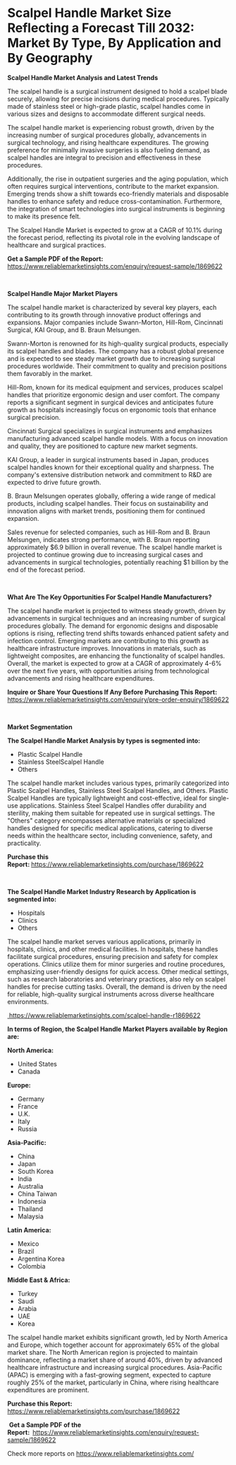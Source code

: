 <p><h1>Scalpel Handle Market Size Reflecting a Forecast Till 2032: Market By Type, By Application and By Geography</h1></p><p><strong>Scalpel Handle Market Analysis and Latest Trends</strong></p>
<p><p>The scalpel handle is a surgical instrument designed to hold a scalpel blade securely, allowing for precise incisions during medical procedures. Typically made of stainless steel or high-grade plastic, scalpel handles come in various sizes and designs to accommodate different surgical needs.</p><p>The scalpel handle market is experiencing robust growth, driven by the increasing number of surgical procedures globally, advancements in surgical technology, and rising healthcare expenditures. The growing preference for minimally invasive surgeries is also fueling demand, as scalpel handles are integral to precision and effectiveness in these procedures. </p><p>Additionally, the rise in outpatient surgeries and the aging population, which often requires surgical interventions, contribute to the market expansion. Emerging trends show a shift towards eco-friendly materials and disposable handles to enhance safety and reduce cross-contamination. Furthermore, the integration of smart technologies into surgical instruments is beginning to make its presence felt.</p><p>The Scalpel Handle Market is expected to grow at a CAGR of 10.1% during the forecast period, reflecting its pivotal role in the evolving landscape of healthcare and surgical practices.</p></p>
<p><strong>Get a Sample PDF of the Report:&nbsp;</strong> <a href="https://www.reliablemarketinsights.com/enquiry/request-sample/1869622?utm_campaign=3118&utm_medium=2&utm_source=Github&utm_content=ia&utm_term=04032025&utm_id=scalpel-handle">https://www.reliablemarketinsights.com/enquiry/request-sample/1869622</a></p>
<p>&nbsp;</p>
<p><strong>Scalpel Handle Major Market Players</strong></p>
<p><p>The scalpel handle market is characterized by several key players, each contributing to its growth through innovative product offerings and expansions. Major companies include Swann-Morton, Hill-Rom, Cincinnati Surgical, KAI Group, and B. Braun Melsungen.</p><p>Swann-Morton is renowned for its high-quality surgical products, especially its scalpel handles and blades. The company has a robust global presence and is expected to see steady market growth due to increasing surgical procedures worldwide. Their commitment to quality and precision positions them favorably in the market.</p><p>Hill-Rom, known for its medical equipment and services, produces scalpel handles that prioritize ergonomic design and user comfort. The company reports a significant segment in surgical devices and anticipates future growth as hospitals increasingly focus on ergonomic tools that enhance surgical precision.</p><p>Cincinnati Surgical specializes in surgical instruments and emphasizes manufacturing advanced scalpel handle models. With a focus on innovation and quality, they are positioned to capture new market segments.</p><p>KAI Group, a leader in surgical instruments based in Japan, produces scalpel handles known for their exceptional quality and sharpness. The company's extensive distribution network and commitment to R&D are expected to drive future growth.</p><p>B. Braun Melsungen operates globally, offering a wide range of medical products, including scalpel handles. Their focus on sustainability and innovation aligns with market trends, positioning them for continued expansion.</p><p>Sales revenue for selected companies, such as Hill-Rom and B. Braun Melsungen, indicates strong performance, with B. Braun reporting approximately $6.9 billion in overall revenue. The scalpel handle market is projected to continue growing due to increasing surgical cases and advancements in surgical technologies, potentially reaching $1 billion by the end of the forecast period.</p></p>
<p>&nbsp;</p>
<p><strong>What Are The Key Opportunities For Scalpel Handle Manufacturers?</strong></p>
<p><p>The scalpel handle market is projected to witness steady growth, driven by advancements in surgical techniques and an increasing number of surgical procedures globally. The demand for ergonomic designs and disposable options is rising, reflecting trend shifts towards enhanced patient safety and infection control. Emerging markets are contributing to this growth as healthcare infrastructure improves. Innovations in materials, such as lightweight composites, are enhancing the functionality of scalpel handles. Overall, the market is expected to grow at a CAGR of approximately 4-6% over the next five years, with opportunities arising from technological advancements and rising healthcare expenditures.</p></p>
<p><strong>Inquire or Share Your Questions If Any Before Purchasing This Report:</strong> <a href="https://www.reliablemarketinsights.com/enquiry/pre-order-enquiry/1869622?utm_campaign=3118&utm_medium=2&utm_source=Github&utm_content=ia&utm_term=04032025&utm_id=scalpel-handle">https://www.reliablemarketinsights.com/enquiry/pre-order-enquiry/1869622</a></p>
<p>&nbsp;</p>
<p><strong>Market Segmentation</strong></p>
<p><strong>The Scalpel Handle Market Analysis by types is segmented into:</strong></p>
<p><ul><li>Plastic Scalpel Handle</li><li>Stainless SteelScalpel Handle</li><li>Others</li></ul></p>
<p><p>The scalpel handle market includes various types, primarily categorized into Plastic Scalpel Handles, Stainless Steel Scalpel Handles, and Others. Plastic Scalpel Handles are typically lightweight and cost-effective, ideal for single-use applications. Stainless Steel Scalpel Handles offer durability and sterility, making them suitable for repeated use in surgical settings. The "Others" category encompasses alternative materials or specialized handles designed for specific medical applications, catering to diverse needs within the healthcare sector, including convenience, safety, and practicality.</p></p>
<p><strong>Purchase this Report:&nbsp;</strong><a href="https://www.reliablemarketinsights.com/purchase/1869622?utm_campaign=3118&utm_medium=2&utm_source=Github&utm_content=ia&utm_term=04032025&utm_id=scalpel-handle">https://www.reliablemarketinsights.com/purchase/1869622</a></p>
<p>&nbsp;</p>
<p><strong>The Scalpel Handle Market Industry Research by Application is segmented into:</strong></p>
<p><ul><li>Hospitals</li><li>Clinics</li><li>Others</li></ul></p>
<p><p>The scalpel handle market serves various applications, primarily in hospitals, clinics, and other medical facilities. In hospitals, these handles facilitate surgical procedures, ensuring precision and safety for complex operations. Clinics utilize them for minor surgeries and routine procedures, emphasizing user-friendly designs for quick access. Other medical settings, such as research laboratories and veterinary practices, also rely on scalpel handles for precise cutting tasks. Overall, the demand is driven by the need for reliable, high-quality surgical instruments across diverse healthcare environments.</p></p>
<p><a href="https://www.reliablemarketinsights.com/scalpel-handle-r1869622?utm_campaign=3118&utm_medium=2&utm_source=Github&utm_content=ia&utm_term=04032025&utm_id=scalpel-handle">&nbsp;https://www.reliablemarketinsights.com/scalpel-handle-r1869622</a></p>
<p><strong>In terms of Region, the Scalpel Handle Market Players available by Region are:</strong></p>
<p>
    <p> <strong> North America: </strong>
        <ul>
            <li>United States</li>
            <li>Canada</li>
        </ul>
        </p> 
    <p> <strong> Europe: </strong>
        <ul>
            <li>Germany</li>
            <li>France</li>
            <li>U.K.</li>
            <li>Italy</li>
            <li>Russia</li>
        </ul>
        </p> 
    <p> <strong> Asia-Pacific: </strong>
        <ul>
            <li>China</li>
            <li>Japan</li>
            <li>South Korea</li>
            <li>India</li>
            <li>Australia</li>
            <li>China Taiwan</li>
            <li>Indonesia</li>
            <li>Thailand</li>
            <li>Malaysia</li>
        </ul>
        </p> 
    <p> <strong> Latin America: </strong>
        <ul>
            <li>Mexico</li>
            <li>Brazil</li>
            <li>Argentina Korea</li>
            <li>Colombia</li>
        </ul>
        </p> 
    <p> <strong> Middle East & Africa: </strong>
        <ul>
            <li>Turkey</li>
            <li>Saudi</li>
            <li>Arabia</li>
            <li>UAE</li>
            <li>Korea</li>
        </ul>
    </p>
    </p>
<p><p>The scalpel handle market exhibits significant growth, led by North America and Europe, which together account for approximately 65% of the global market share. The North American region is projected to maintain dominance, reflecting a market share of around 40%, driven by advanced healthcare infrastructure and increasing surgical procedures. Asia-Pacific (APAC) is emerging with a fast-growing segment, expected to capture roughly 25% of the market, particularly in China, where rising healthcare expenditures are prominent.</p></p>
<p><strong>Purchase this Report: </strong><a href="https://www.reliablemarketinsights.com/purchase/1869622?utm_campaign=3118&utm_medium=2&utm_source=Github&utm_content=ia&utm_term=04032025&utm_id=scalpel-handle">https://www.reliablemarketinsights.com/purchase/1869622</a></p>
<p>&nbsp;<strong>Get a Sample PDF of the Report:&nbsp;&nbsp;</strong><a href="https://www.reliablemarketinsights.com/enquiry/request-sample/1869622?utm_campaign=3118&utm_medium=2&utm_source=Github&utm_content=ia&utm_term=04032025&utm_id=scalpel-handle">https://www.reliablemarketinsights.com/enquiry/request-sample/1869622</a></p>
<p><strong></strong></p>
<p>Check more reports on <a href="https://www.reliablemarketinsights.com/?utm_campaign=3118&utm_medium=2&utm_source=Github&utm_content=ia&utm_term=04032025&utm_id=scalpel-handle">https://www.reliablemarketinsights.com/</a></p>